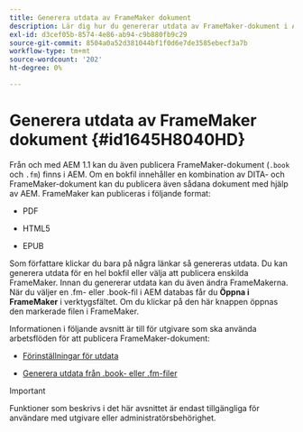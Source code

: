 ```yaml
---
title: Generera utdata av FrameMaker dokument
description: Lär dig hur du genererar utdata av FrameMaker-dokument i AEM för att publicera dem i PDF, HTML 5 och EPUB-format.
exl-id: d3cef05b-8574-4e86-ab94-c9b880fb9c29
source-git-commit: 8504a0a52d381044bf1f0d6e7de3585ebecf3a7b
workflow-type: tm+mt
source-wordcount: '202'
ht-degree: 0%

---
```


# Generera utdata av FrameMaker dokument {#id1645H8040HD}

Från och med AEM 1.1 kan du även publicera FrameMaker-dokument \(`.book` och `.fm`\) finns i AEM. Om en bokfil innehåller en kombination av DITA- och FrameMaker-dokument kan du publicera även sådana dokument med hjälp av AEM. FrameMaker kan publiceras i följande format:

- PDF

- HTML5

- EPUB


Som författare klickar du bara på några länkar så genereras utdata. Du kan generera utdata för en hel bokfil eller välja att publicera enskilda FrameMaker. Innan du genererar utdata kan du även ändra FrameMakerna. När du väljer en .fm- eller .book-fil i AEM databas får du **Öppna i FrameMaker** i verktygsfältet. Om du klickar på den här knappen öppnas den markerade filen i FrameMaker.

Informationen i följande avsnitt är till för utgivare som ska använda arbetsflöden för att publicera FrameMaker-dokument:

- [Förinställningar för utdata](fm-output-understand-presets.md#)

- [Generera utdata från .book- eller .fm-filer](fm-output-generate.md#)

>[!IMPORTANT]
>
> Funktioner som beskrivs i det här avsnittet är endast tillgängliga för användare med utgivare eller administratörsbehörighet.

